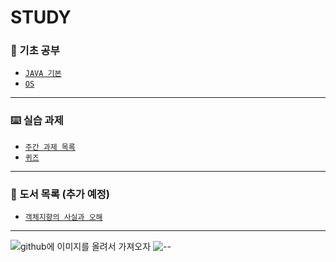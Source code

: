 # STUDY

### 📝 기초 공부

* [`JAVA 기본`](https://github.com/sanscout1/javaStudy/tree/main/src/Java\_Lecture)
* [`OS`](https://github.com/sanscout1/javaStudy/tree/main/src/OperatingSystem)


***

### ⌨️ 실습 과제

* [`주간 과제 목록`](https://github.com/sanscout1/javaStudy/tree/main/src/Java\_assignments)
* [`퀴즈`](https://github.com/sanscout1/javaStudy/tree/main/src/Java\_Test/shinsegaeTranning/javaBasic)


***

### 📗 도서 목록 (추가 예정)

* [`객체지향의 사실과 오해`](https://github.com/sanscout1/javaStudy/tree/main/src/BookList/Book1)


***

<img src="" alt="github에 이미지를 올려서 가져오자">

<img src="https://github.com/sanscout1/HRiverStudy/blob/main/src/picture/" alt="--">



